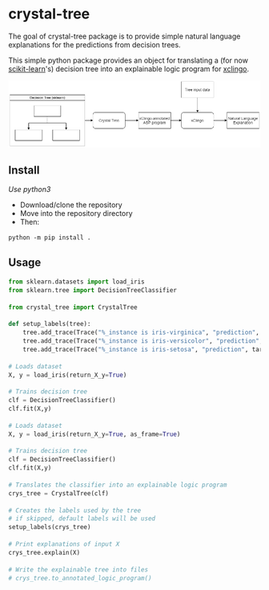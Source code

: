 # crystal-tree

The goal of crystal-tree package is to provide simple natural language explanations for the predictions from decision trees. 

This simple python package provides an object for translating a (for now [scikit-learn](https://scikit-learn.org/stable/)'s) decision tree into an explainable logic program for [xclingo](https://github.com/bramucas/xclingo).

![crystal-tree usage pipeline](doc/cystal-tree-flowchart.png)

## Install
*Use python3*

* Download/clone the repository
* Move into the repository directory
* Then:

```
python -m pip install .
```

## Usage

```python
from sklearn.datasets import load_iris
from sklearn.tree import DecisionTreeClassifier

from crystal_tree import CrystalTree

def setup_labels(tree):
    tree.add_trace(Trace("%_instance is iris-virginica", "prediction", target_class=0))
    tree.add_trace(Trace("%_instance is iris-versicolor", "prediction", target_class=1))
    tree.add_trace(Trace("%_instance is iris-setosa", "prediction", target_class=2))

# Loads dataset
X, y = load_iris(return_X_y=True)

# Trains decision tree
clf = DecisionTreeClassifier()
clf.fit(X,y)

# Loads dataset
X, y = load_iris(return_X_y=True, as_frame=True)

# Trains decision tree
clf = DecisionTreeClassifier()
clf.fit(X,y)

# Translates the classifier into an explainable logic program
crys_tree = CrystalTree(clf)

# Creates the labels used by the tree
# if skipped, default labels will be used
setup_labels(crys_tree)

# Print explanations of input X
crys_tree.explain(X)

# Write the explainable tree into files
# crys_tree.to_annotated_logic_program()
```
